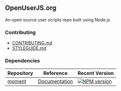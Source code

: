 ## OpenUserJS.org

An open source user scripts repo built using Node.js

### Contributing

* [CONTRIBUTING.md][contributing]
* [STYLEGUIDE.md][styleguide]

### Dependencies

Repository | Reference | Recent Version
--- | --- | ---
[moment][momentGHUrl] | [Documentation][momentDOCUrl] | [![NPM version][momentNPMVersionImage]][momentNpmUrl]


[momentGHUrl]: https://github.com/moment/moment
[momentDOCUrl]: http://momentjs.com/docs/
[momentNPMUrl]: https://npmjs.org/package/moment
[momentNPMVersionImage]: http://img.shields.io/npm/v/moment.svg?style=flat

[styleguide]: STYLEGUIDE
[contributing]: CONTRIBUTING
